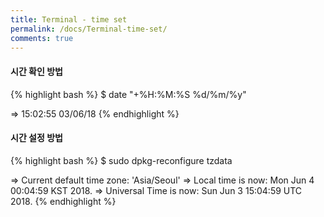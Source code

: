 ```yaml
---
title: Terminal - time set
permalink: /docs/Terminal-time-set/
comments: true
---
```

#### 시간 확인 방법
{% highlight bash %}
$ date "+%H:%M:%S   %d/%m/%y"

=> 15:02:55   03/06/18
{% endhighlight %}
<br/>

#### 시간 설정 방법
{% highlight bash %}
$ sudo dpkg-reconfigure tzdata

=> Current default time zone: 'Asia/Seoul'
=> Local time is now:      Mon Jun  4 00:04:59 KST 2018.
=> Universal Time is now:  Sun Jun  3 15:04:59 UTC 2018.
{% endhighlight %}
<br/>
